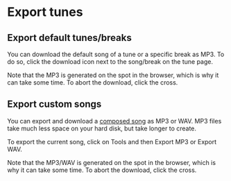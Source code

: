 # Export tunes

## Export default tunes/breaks

You can download the default song of a tune or a specific break as MP3. To do so, click the <fa icon="download"></fa> download icon next to the song/break on the tune page.

Note that the MP3 is generated on the spot in the browser, which is why it can take some time. To abort the download, click the <btn variant="primary"><fa icon="times"></fa></btn> cross.


## Export custom songs

You can export and download a [composed song](./compose.md) as MP3 or WAV. MP3 files take much less space on your hard disk, but take longer to create.

To export the current song, click on <btn><fa icon="cog">Tools</fa></btn> and then <btn variant="item"><fa icon="file-export"></fa> Export MP3</btn> or <btn variant="item"><fa icon="file-export"></fa> Export WAV</btn>.

Note that the MP3/WAV is generated on the spot in the browser, which is why it can take some time. To abort the download, click the <btn variant="primary"><fa icon="times"></fa></btn> cross.